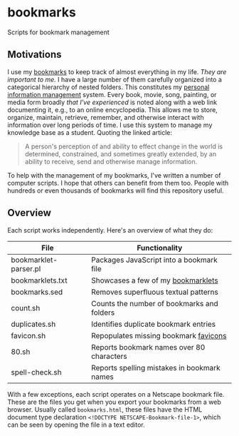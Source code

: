 # bookmarks

Scripts for bookmark management

<!--
	FILENAME: README.md
	AUTHOR: Zachary Krepelka
	DATE: Thursday, January 4th, 2024
-->

## Motivations

I use my [bookmarks][1] to keep track of almost everything in my life.  *They
are important to me.*  I have a large number of them carefully organized into a
categorical hierarchy of nested folders.  This constitutes my [personal
information management][2] system.  Every book, movie, song, painting, or media
form broadly *that I've experienced* is noted along with a web link documenting
it, e.g., to an online encyclopedia.  This allows me to store, organize,
maintain, retrieve, remember, and otherwise interact with information over long
periods of time.  I use this system to manage my knowledge base as a student.
Quoting the linked article:

> A person's perception of and ability to effect change in the world is
> determined, constrained, and sometimes greatly extended, by an ability to
> receive, send and otherwise manage information.

To help with the management of my bookmarks, I've written a number of computer
scripts.  I hope that others can benefit from them too.  People with hundreds or
even thousands of bookmarks will find this repository useful.

## Overview

Each script works independently.  Here's an overview of what they do:

|  File                 | Functionality                               |
| --------------------- | ------------------------------------------  |
| bookmarklet-parser.pl | Packages JavaScript into a bookmark file    |
| bookmarklets.txt      | Showcases a few of my [bookmarklets][3]     |
| bookmarks.sed         | Removes superfluous textual patterns        |
| count.sh              | Counts the number of bookmarks and folders  |
| duplicates.sh         | Identifies duplicate bookmark entries       |
| favicon.sh            | Repopulates missing bookmark [favicons][4]  |
| 80.sh                 | Reports bookmark names over 80 characters   |
| spell-check.sh        | Reports spelling mistakes in bookmark names |

With a few exceptions, each script operates on a Netscape bookmark file. These
are the files you get when you export your bookmarks from a web browser. Usually
called `bookmarks.html`, these files have the HTML document type declaration
`<!DOCTYPE NETSCAPE-Bookmark-file-1>`, which can be seen by opening the file in
a text editor.

<!-- References -->

[1]: https://en.wikipedia.org/wiki/Bookmark_(digital)
[2]: https://en.wikipedia.org/wiki/Personal_information_management
[3]: https://en.wikipedia.org/wiki/Bookmarklet
[4]: https://en.wikipedia.org/wiki/Favicon
